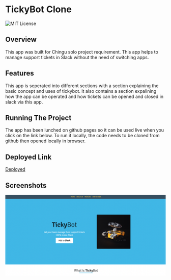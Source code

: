 # TickyBot Clone
![MIT License](https://img.shields.io/badge/license-MIT%20License-blue.svg)
## Overview
This app was built for Chingu solo project requirement. This app helps to manage support tickets in Slack without the need of switching apps.

## Features
This app is seperated into different sections with a section explaining the basic concept and uses of tickybot. It also contains a section expalining how the app can be operated and how tickets can be opened and closed in slack via this app.

## Running The Project
The app has been lunched on github pages so it can be used live when you click on the link below. To run it locally, the code needs to be cloned from github then opened locally in browser.

## Deployed Link
[Deployed](https://daniel-ipymb.github.io/tickyBot_clone/)

## Screenshots
![Screenshot of Main Page](./assets/img/tickyBot.png)